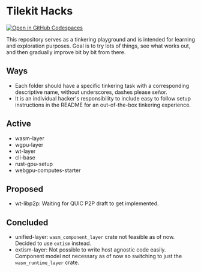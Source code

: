 
# Tilekit Hacks

[![Open in GitHub Codespaces](https://github.com/codespaces/badge.svg)](https://codespaces.new/tilekit/hacks?quickstart=1)


This repository serves as a tinkering playground and is intended for learning and exploration purposes. Goal is to try lots of things, see what works out, and then gradually improve bit by bit from there.

## Ways

- Each folder should have a specific tinkering task with a corresponding descriptive name, without underscores, dashes please señor.
- It is an individual hacker's responsibility to include easy to follow setup instructions in the README for an out-of-the-box tinkering experience.

## Active

- wasm-layer
- wgpu-layer
- wt-layer
- cli-base
- rust-gpu-setup
- webgpu-computes-starter


## Proposed

- wt-libp2p: Waiting for QUIC P2P draft to get implemented.

## Concluded

- unified-layer: `wasm_component_layer` crate not feasible as of now. Decided to use `extism` instead.
- extism-layer: Not possible to write host agnostic code easily. Component model not necessary as of now so switching to just the `wasm_runtime_layer` crate.
